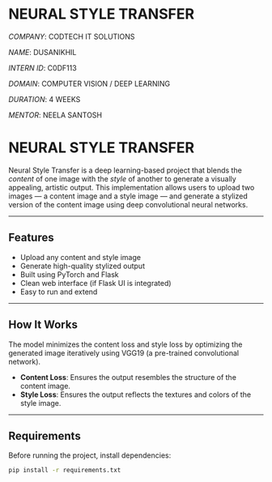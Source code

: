 # NEURAL STYLE TRANSFER
*COMPANY*: CODTECH IT SOLUTIONS

*NAME*: DUSANIKHIL

*INTERN ID*: C0DF113

*DOMAIN*: COMPUTER VISION / DEEP LEARNING

*DURATION*: 4 WEEKS

*MENTOR*: NEELA SANTOSH



#  NEURAL STYLE TRANSFER

Neural Style Transfer is a deep learning-based project that blends the *content* of one image with the *style* of another to generate a visually appealing, artistic output. This implementation allows users to upload two images — a content image and a style image — and generate a stylized version of the content image using deep convolutional neural networks.

---

##  Features

- Upload any content and style image
- Generate high-quality stylized output
- Built using PyTorch and Flask
- Clean web interface (if Flask UI is integrated)
- Easy to run and extend

---

##  How It Works

The model minimizes the content loss and style loss by optimizing the generated image iteratively using VGG19 (a pre-trained convolutional network).

- **Content Loss**: Ensures the output resembles the structure of the content image.
- **Style Loss**: Ensures the output reflects the textures and colors of the style image.

---

##  Requirements

Before running the project, install dependencies:

```bash
pip install -r requirements.txt
